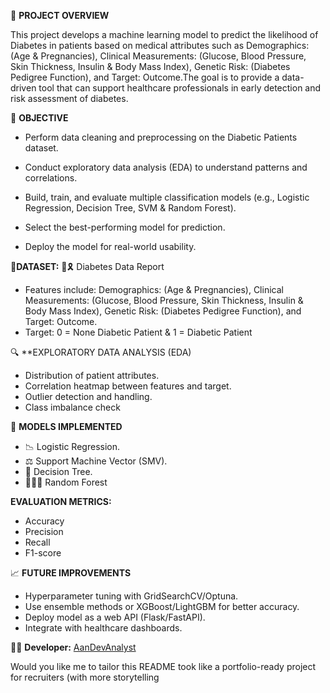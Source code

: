 📌 **PROJECT OVERVIEW**

This project develops a machine learning model to predict the likelihood of  Diabetes in patients based on medical attributes such as Demographics: (Age & Pregnancies), Clinical Measurements: (Glucose, Blood Pressure, Skin Thickness, Insulin & Body Mass Index), Genetic Risk: (Diabetes Pedigree Function), and Target: Outcome.The goal is to provide a data-driven tool that can support healthcare professionals in early detection and risk assessment of diabetes.

🎯 **OBJECTIVE**

- Perform data cleaning and preprocessing on the Diabetic Patients dataset.

- Conduct exploratory data analysis (EDA) to understand patterns and correlations.

- Build, train, and evaluate multiple classification models (e.g., Logistic Regression, Decision Tree, SVM & Random Forest).

- Select the best-performing model for prediction.

- Deploy the model for real-world usability.


📂**DATASET:** 💉🎗 Diabetes Data Report
- Features include: Demographics: (Age & Pregnancies), Clinical Measurements: (Glucose, Blood Pressure, Skin Thickness, Insulin & Body Mass Index), Genetic Risk: (Diabetes Pedigree Function), and Target: Outcome.
- Target: 0 = None Diabetic Patient & 1 = Diabetic Patient

🔍 **EXPLORATORY DATA ANALYSIS (EDA)

- Distribution of patient attributes.
- Correlation heatmap between features and target.
- Outlier detection and handling.
- Class imbalance check

🤖 **MODELS IMPLEMENTED**

- 📉 Logistic Regression.
- ⚖ Support Machine Vector (SMV).
- 🌲 Decision Tree.
- 🌲🌲🌲 Random Forest

**EVALUATION METRICS:**
- Accuracy
- Precision
- Recall 
- F1-score


📈 **FUTURE IMPROVEMENTS**

- Hyperparameter tuning with GridSearchCV/Optuna.
- Use ensemble methods or XGBoost/LightGBM for better accuracy.
- Deploy model as a web API (Flask/FastAPI).
- Integrate with healthcare dashboards.

👨‍💻 **Developer:** [AanDevAnalyst](https://www.instagram.com)



Would you like me to tailor this README took like a portfolio-ready project for recruiters (with more storytelling 


